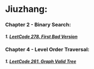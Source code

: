 # Jiuzhang:

### Chapter 2 - Binary Search:
##### 1. [LeetCode 278. First Bad Version](/src/leetcode/p251to300/LeetCode278FirstBadVersion.java)


### Chapter 4 - Level Order Traversal:
##### 1. [LeetCode 261. Graph Valid Tree](/src/leetcode/p251to300/LeetCode261GraphValidTree.java)
